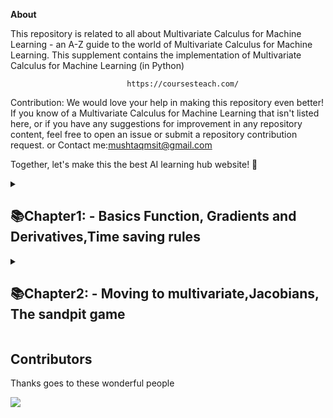**About**

This repository is related to all about Multivariate Calculus for Machine Learning - an A-Z guide to the world of Multivariate Calculus for Machine Learning. This supplement contains the implementation of Multivariate Calculus for Machine Learning (in Python) 

                              https://coursesteach.com/
Contribution: We would love your help in making this repository even better! If you know of a Multivariate Calculus for Machine Learning  that isn't listed here, or if you have any suggestions for improvement in any repository content, feel free to open an issue or submit a repository contribution request. or Contact me:mushtaqmsit@gmail.com

Together, let's make this the best AI learning hub website! 🚀

<details> 
<summary> <h2>📚Chapter1: - Basics Function, Gradients and Derivatives,Time saving rules </h2> </summary>
  
| Topic Name/Tutorial | Video | Code|
|---|---|---|
|[**🌐1-Calculus for Machine Learning: Building Blocks for Data Science**](https://medium.com/@Coursesteach/multivariate-calculus-for-machine-learning-part-1-d35586a6eee8) | Content 2 | Content 3 |
|[**🌐2- Introduction to Functions**](https://medium.com/@Coursesteach/multivariate-calculus-for-machine-learning-part-2-e3945f87c43) |[**Video**](https://drive.google.com/file/d/1ofuknBJQb26qeDE4UQn85aZ8182-SZaj/view)[**-Video2**](https://drive.google.com/file/d/1ZCkgqeaOcUbz1r4N_WuWvUX6DzEyNgIX/view) | Content 6 |
|[**🌐3-How Calculus is useful**](https://medium.com/@Coursesteach/multivariate-calculus-for-machine-learning-part-3-b53a8f9f4833)|[**Video1**](https://drive.google.com/file/d/11xev97TRlFAll5kdgBHRs8OvNEsjUIYa/view)|---|
|[**🌐4-Understanding Derivative in Machine Learning: A Key Concept for Algorithm Optimization**](https://medium.com/@Coursesteach/multivariate-calculus-for-machine-learning-part-5-84d9a9cad9ad)|[**Video1**](https://drive.google.com/file/d/1Pw5sGObxavlRimObBrwhk2NrYJcOAtAt/view)[**-Video2**](https://drive.google.com/file/d/1agLgVt0VuFA_knJVgM9bJu6JzvS2qIyL/view)|---|
|[**🌐5-Differentiation examples & special cases**](https://medium.com/@Coursesteach/multivariate-calculus-for-machine-learning-part-5-differentiation-examples-special-cases-62d1ebb003ed)|[**Video1**](https://drive.google.com/file/d/19b9Ou-E_8Fa8YvYlrG913Vu7B-ZGXTnV/view)|
|[**🌐6-Product rule**](https://medium.com/@Coursesteach/multivariate-calculus-for-machine-learning-part-6-product-rule-b4d45a239dd2)|[**Video**](https://drive.google.com/file/d/1GvOQRHuP9zqi5zC0xqx_Rqao5C8QjWxt/view)|---|
|[**🌐7-Chain rule**](https://medium.com/@Coursesteach/multivariate-calculus-for-machine-learning-part-7-chain-rule-0720e0e8ca11)|[**Video**](https://drive.google.com/file/d/1SjRlBKMftjgeksaYRpb6r-F4ItFHLdsC/view)[**-Video2**](https://drive.google.com/file/d/1prhlkKE3D5U3nkTWHb5ROMDQsQWWR0db/view)[**-Video3**](https://drive.google.com/file/d/1ShgeXZxCbJHdkzNAfHSToBnD-FSe-aLH/view)|---|
|[**🌐8-Taming a beast**](https://medium.com/@Coursesteach/multivariate-calculus-for-machine-learning-part-7-chain-rule-0720e0e8ca11)|[**1**](https://drive.google.com/file/d/1hi-GcsaQumLmwemxrJZoNZMf5VYFADnC/view)|---|
</details>

<details> 
<summary> <h2>📚Chapter2: - Moving to multivariate,Jacobians, The sandpit game  </h2> </summary>

</details>
  

   
## **Contributors**
Thanks goes to these wonderful people 

<a href="https://github.com/hussain0048/Machine-Learning/graphs/contributors">
  <img src="https://contrib.rocks/image?repo=hussain0048/Multivariate-Calculus-for-Machine-Learning"/>
</a>






